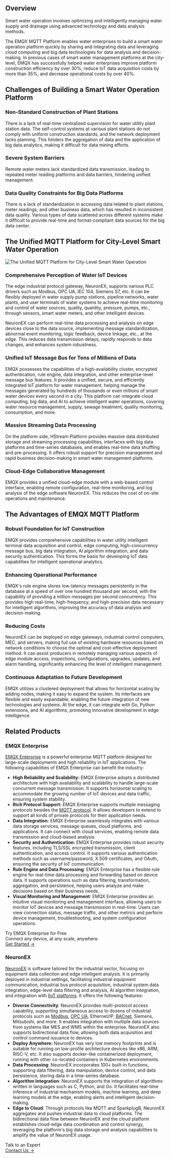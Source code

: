 ## Overview

Smart water operation involves optimizing and intelligently managing water supply and drainage using advanced technology and data analysis methods.

The EMQX MQTT Platform enables water enterprises to build a smart water operation platform quickly by sharing and integrating data and leveraging cloud computing and big data technologies for data analysis and decision-making. In previous cases of smart water management platforms at the city-level, EMQX has successfully helped water enterprises improve platform construction efficiency by over 30%, reduce IoT data acquisition costs by more than 35%, and decrease operational costs by over 40%.

## Challenges of Building a Smart Water Operation Platform

### Non-Standard Construction of Plant Stations

There is a lack of real-time centralized supervision for water utility plant station data. The self-control systems at various plant stations do not comply with uniform construction standards, and the network deployment lacks planning. This hinders the aggregation of data and the application of big data analytics, making it difficult for data mining efforts.

### Severe System Barriers

Remote water meters lack standardized data transmission, leading to repeated meter reading platforms and data barriers, hindering unified management.

### Data Quality Constraints for Big Data Platforms

There is a lack of standardization in accessing data related to plant stations, meter readings, and other business data, which has resulted in inconsistent data quality. Various types of data scattered across different systems make it difficult to provide real-time and format-compliant data sources for the big data center.

## The Unified MQTT Platform for City-Level Smart Water Operation

![The Unified MQTT Platform for City-Level Smart Water Operation](https://assets.emqx.com/images/af4fc7057d7ad79ae3b43ce31df01aaf.png)

### Comprehensive Perception of Water IoT Devices

The edge industrial protocol gateway, NeuronEX, supports various PLC drivers such as Modbus, OPC UA, IEC 104, Siemens S7, etc. It can be flexibly deployed in water supply pump stations, pipeline networks, water plants, and user terminals of water systems to achieve real-time monitoring and control of water sources, quality, quantity, pressure, pumps, etc., through sensors, smart water meters, and other intelligent devices.

NeuronEX can perform real-time data processing and analysis on edge devices close to the data source, implementing message standardization, abnormal event monitoring, logic feedback, device linkage, etc., at the edge. This reduces data transmission delays, rapidly responds to data changes, and enhances system robustness.

### Unified IoT Message Bus for Tens of Millions of Data

EMQX possesses the capabilities of a high-availability cluster, encrypted authentication, rule engine, data integration, and other enterprise-level message bus features. It provides a unified, secure, and efficiently integrated IoT platform for water management, helping manage the messages generated by hundreds of thousands or even millions of smart water devices every second in a city. This platform can integrate cloud computing, big data, and AI to achieve intelligent water operations, covering water resource management, supply, sewage treatment, quality monitoring, consumption, and more.

### Massive Streaming Data Processing

On the platform side, HStream Platform provides massive data distributed storage and streaming processing capabilities, interfaces with big data platforms and time-series databases, and enables real-time data shuffling and pre-processing. It offers robust support for precision management and rapid business decision-making in smart water management platforms.

### Cloud-Edge Collaborative Management

EMQX provides a unified cloud-edge module with a web-based control interface, enabling remote configuration, real-time monitoring, and log analysis of the edge software NeuronEX. This reduces the cost of on-site operations and maintenance.

## The Advantages of EMQX MQTT Platform

### Robust Foundation for IoT Construction 

EMQX provides comprehensive capabilities in water utility intelligent terminal data acquisition and control, edge computing, high-concurrency message bus, big data integration, AI algorithm integration, and data security authentication. This forms the basis for developing IoT data capabilities for intelligent operational analytics.

### Enhancing Operational Performance

EMQX's rule engine stores low-latency messages persistently in the database at a speed of over one hundred thousand per second, with the capability of providing a million messages per second concurrency. This provides high real-time, high-frequency, and high-precision data necessary for intelligent algorithms, improving the accuracy of data analysis and decision-making.

### Reducing Costs

NeuronEX can be deployed on edge gateways, industrial control computers, MEC, and servers, making full use of existing hardware resources based on network conditions to choose the optimal and cost-effective deployment method. It can assist producers in remotely managing various aspects of edge module access, inspections, configurations, upgrades, updates, and alarm handling, significantly enhancing the level of intelligent management.

### Continuous Adaptation to Future Development

EMQX utilizes a clustered deployment that allows for horizontal scaling by adding nodes, making it easy to expand the system. Its interfaces are flexible and easily expandable, enabling the future integration of new technologies and systems. At the edge, it can integrate with Go, Python extensions, and AI algorithms, promoting innovative development in edge intelligence.

## Related Products

### EMQX Enterprise

[EMQX Enterprise](https://www.emqx.com/en/products/emqx) is a powerful enterprise MQTT platform designed for large-scale deployments and high reliability in IoT applications. The following capabilities of EMQX Enterprise can benefit the industry:

- **High Reliability and Scalability:** EMQX Enterprise adopts a distributed architecture with high availability and scalability to handle large-scale concurrent message transmission. It supports horizontal scaling to accommodate the growing number of IoT devices and data traffic, ensuring system stability.
- **Rich Protocol Support:** EMQX Enterprise supports multiple messaging protocols besides the [MQTT protocol](https://www.emqx.com/en/blog/the-easiest-guide-to-getting-started-with-mqtt). It allows developers to extend to support all kinds of private protocols for their application needs.
- **Data Integration:** EMQX Enterprise seamlessly integrates with various data storage services, message queues, cloud platforms, and applications. It can connect with cloud services, enabling remote data transmission and cloud-based analysis.
- **Security and Authentication:** EMQX Enterprise provides robust security features, including TLS/SSL encrypted transmission, client authentication, and access control. It supports various authentication methods such as username/password, X.509 certificates, and OAuth, ensuring the security of IoT communication.
- **Rule Engine and Data Processing**: EMQX Enterprise has a flexible rule engine for real-time data processing and forwarding based on device data. It supports operations such as data filtering, transformation, aggregation, and persistence, helping users analyze and make decisions based on their business needs.
- **Visual Monitoring and Management**: EMQX Enterprise provides an intuitive visual monitoring and management interface, allowing users to monitor IoT devices and message transmission in real-time. Users can view connection status, message traffic, and other metrics and perform device management, troubleshooting, and system configuration operations.

<section class="promotion">
    <div>
        Try EMQX Enterprise for Free
      <div class="is-size-14 is-text-normal has-text-weight-normal">Connect any device, at any scale, anywhere.</div>
    </div>
    <a href="https://www.emqx.com/en/try?product=enterprise" class="button is-gradient px-5">Get Started →</a>
</section>

### NeuronEX

[NeuronEX](https://www.emqx.com/en/products/neuronex) is software tailored for the industrial sector, focusing on equipment data collection and edge intelligent analysis. It is primarily deployed in industrial settings, facilitating industrial equipment communication, industrial bus protocol acquisition, industrial system data integration, edge-level data filtering and analysis, AI algorithm integration, and integration with [IIoT platforms](https://www.emqx.com/en/blog/iiot-platform-key-components-and-5-notable-solutions). It offers the following features:

- **Diverse Connectivity**: NeuronEX provides multi-protocol access capability, supporting simultaneous access to dozens of industrial protocols such as [Modbus](https://www.emqx.com/en/blog/modbus-protocol-the-grandfather-of-iot-communication), [OPC UA](https://www.emqx.com/en/blog/opc-ua-protocol), Ethernet/IP, [BACnet](https://www.emqx.com/en/blog/bacnet-protocol-basic-concepts-structure-obejct-model-explained), Siemens, Mitsubishi, and more. It enables integration with multiple data sources from systems like MES and WMS within the enterprise. NeuronEX also supports bidirectional data flow, allowing both data acquisition and control command issuance to devices.
- **Deploy Anywhere:** NeuronEX has very low memory footprints and is suitable for running on low-profile architecture devices like x86, ARM, RISC-V, etc. It also supports docker-like containerized deployment, running with other co-located containers in Kubernetes environments.
- **Data Processing**: NeuronEX incorporates 100+ built-in functions, supporting data filtering, data manipulation, device control, and data persistence, storing data in a time-series database.
- **Algorithm Integration**: NeuronEX supports the integration of algorithms written in languages such as C, Python, and Go. It facilitates real-time inference of industrial mechanism models, machine learning, and deep learning models at the edge, enabling alerts and intelligent decision-making.
- **Edge to Cloud**: Through protocols like MQTT and SparkplugB, NeuronEX aggregates and pushes industrial data to cloud platforms. The bidirectional data flow between NeuronEX and the cloud platform establishes cloud-edge data coordination and control synergy, leveraging the platform's big data storage and analysis capabilities to amplify the value of NeuronEX usage.



<section class="promotion">
    <div>
        Talk to an Expert
    </div>
    <a href="https://www.emqx.com/en/contact?product=solutions" class="button is-gradient px-5">Contact Us →</a>
</section>
